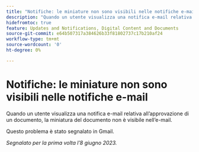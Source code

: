```yaml
---
title: "Notifiche: le miniature non sono visibili nelle notifiche e-mail"
description: "Quando un utente visualizza una notifica e-mail relativa all’approvazione di un documento, la miniatura del documento non è visibile nell’e-mail."
hidefromtoc: true
feature: Updates and Notifications, Digital Content and Documents
source-git-commit: e64b507317a384626b33f81802737c17b210af24
workflow-type: tm+mt
source-wordcount: '0'
ht-degree: 0%

---
```



# Notifiche: le miniature non sono visibili nelle notifiche e-mail

Quando un utente visualizza una notifica e-mail relativa all’approvazione di un documento, la miniatura del documento non è visibile nell’e-mail.

Questo problema è stato segnalato in Gmail.

_Segnalato per la prima volta l’8 giugno 2023._
